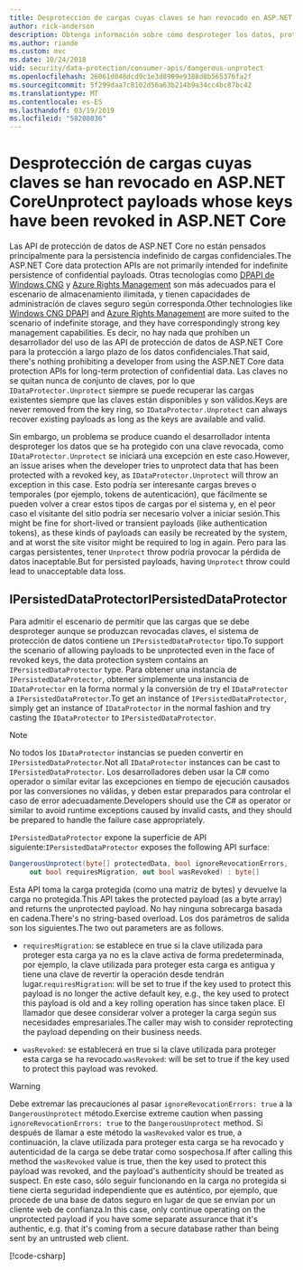 ```yaml
---
title: Desprotección de cargas cuyas claves se han revocado en ASP.NET Core
author: rick-anderson
description: Obtenga información sobre cómo desproteger los datos, protegidos con las claves que desde entonces han sido revocadas, en una aplicación ASP.NET Core.
ms.author: riande
ms.custom: mvc
ms.date: 10/24/2018
uid: security/data-protection/consumer-apis/dangerous-unprotect
ms.openlocfilehash: 26061d048dcd9c1e3d8909e9388d8b565376fa2f
ms.sourcegitcommit: 5f299daa7c8102d56a63b214b9a34cc4bc87bc42
ms.translationtype: MT
ms.contentlocale: es-ES
ms.lasthandoff: 03/19/2019
ms.locfileid: "58208036"
---
```

# <a name="unprotect-payloads-whose-keys-have-been-revoked-in-aspnet-core"></a><span data-ttu-id="4b1dc-103">Desprotección de cargas cuyas claves se han revocado en ASP.NET Core</span><span class="sxs-lookup"><span data-stu-id="4b1dc-103">Unprotect payloads whose keys have been revoked in ASP.NET Core</span></span>

<a name="data-protection-consumer-apis-dangerous-unprotect"></a>

<span data-ttu-id="4b1dc-104">Las API de protección de datos de ASP.NET Core no están pensados principalmente para la persistencia indefinido de cargas confidenciales.</span><span class="sxs-lookup"><span data-stu-id="4b1dc-104">The ASP.NET Core data protection APIs are not primarily intended for indefinite persistence of confidential payloads.</span></span> <span data-ttu-id="4b1dc-105">Otras tecnologías como [DPAPI de Windows CNG](https://msdn.microsoft.com/library/windows/desktop/hh706794%28v=vs.85%29.aspx) y [Azure Rights Management](/rights-management/) son más adecuados para el escenario de almacenamiento ilimitada, y tienen capacidades de administración de claves seguro según corresponda.</span><span class="sxs-lookup"><span data-stu-id="4b1dc-105">Other technologies like [Windows CNG DPAPI](https://msdn.microsoft.com/library/windows/desktop/hh706794%28v=vs.85%29.aspx) and [Azure Rights Management](/rights-management/) are more suited to the scenario of indefinite storage, and they have correspondingly strong key management capabilities.</span></span> <span data-ttu-id="4b1dc-106">Es decir, no hay nada que prohíben un desarrollador del uso de las API de protección de datos de ASP.NET Core para la protección a largo plazo de los datos confidenciales.</span><span class="sxs-lookup"><span data-stu-id="4b1dc-106">That said, there's nothing prohibiting a developer from using the ASP.NET Core data protection APIs for long-term protection of confidential data.</span></span> <span data-ttu-id="4b1dc-107">Las claves no se quitan nunca de conjunto de claves, por lo que `IDataProtector.Unprotect` siempre se puede recuperar las cargas existentes siempre que las claves están disponibles y son válidos.</span><span class="sxs-lookup"><span data-stu-id="4b1dc-107">Keys are never removed from the key ring, so `IDataProtector.Unprotect` can always recover existing payloads as long as the keys are available and valid.</span></span>

<span data-ttu-id="4b1dc-108">Sin embargo, un problema se produce cuando el desarrollador intenta desproteger los datos que se ha protegido con una clave revocada, como `IDataProtector.Unprotect` se iniciará una excepción en este caso.</span><span class="sxs-lookup"><span data-stu-id="4b1dc-108">However, an issue arises when the developer tries to unprotect data that has been protected with a revoked key, as `IDataProtector.Unprotect` will throw an exception in this case.</span></span> <span data-ttu-id="4b1dc-109">Esto podría ser interesante cargas breves o temporales (por ejemplo, tokens de autenticación), que fácilmente se pueden volver a crear estos tipos de cargas por el sistema y, en el peor caso el visitante del sitio podría ser necesario volver a iniciar sesión.</span><span class="sxs-lookup"><span data-stu-id="4b1dc-109">This might be fine for short-lived or transient payloads (like authentication tokens), as these kinds of payloads can easily be recreated by the system, and at worst the site visitor might be required to log in again.</span></span> <span data-ttu-id="4b1dc-110">Pero para las cargas persistentes, tener `Unprotect` throw podría provocar la pérdida de datos inaceptable.</span><span class="sxs-lookup"><span data-stu-id="4b1dc-110">But for persisted payloads, having `Unprotect` throw could lead to unacceptable data loss.</span></span>

## <a name="ipersisteddataprotector"></a><span data-ttu-id="4b1dc-111">IPersistedDataProtector</span><span class="sxs-lookup"><span data-stu-id="4b1dc-111">IPersistedDataProtector</span></span>

<span data-ttu-id="4b1dc-112">Para admitir el escenario de permitir que las cargas que se debe desproteger aunque se produzcan revocadas claves, el sistema de protección de datos contiene un `IPersistedDataProtector` tipo.</span><span class="sxs-lookup"><span data-stu-id="4b1dc-112">To support the scenario of allowing payloads to be unprotected even in the face of revoked keys, the data protection system contains an `IPersistedDataProtector` type.</span></span> <span data-ttu-id="4b1dc-113">Para obtener una instancia de `IPersistedDataProtector`, obtener simplemente una instancia de `IDataProtector` en la forma normal y la conversión de try el `IDataProtector` a `IPersistedDataProtector`.</span><span class="sxs-lookup"><span data-stu-id="4b1dc-113">To get an instance of `IPersistedDataProtector`, simply get an instance of `IDataProtector` in the normal fashion and try casting the `IDataProtector` to `IPersistedDataProtector`.</span></span>

> [!NOTE]
> <span data-ttu-id="4b1dc-114">No todos los `IDataProtector` instancias se pueden convertir en `IPersistedDataProtector`.</span><span class="sxs-lookup"><span data-stu-id="4b1dc-114">Not all `IDataProtector` instances can be cast to `IPersistedDataProtector`.</span></span> <span data-ttu-id="4b1dc-115">Los desarrolladores deben usar la C# como operador o similar evitar las excepciones en tiempo de ejecución causados por las conversiones no válidas, y deben estar preparados para controlar el caso de error adecuadamente.</span><span class="sxs-lookup"><span data-stu-id="4b1dc-115">Developers should use the C# as operator or similar to avoid runtime exceptions caused by invalid casts, and they should be prepared to handle the failure case appropriately.</span></span>

<span data-ttu-id="4b1dc-116">`IPersistedDataProtector` expone la superficie de API siguiente:</span><span class="sxs-lookup"><span data-stu-id="4b1dc-116">`IPersistedDataProtector` exposes the following API surface:</span></span>

```csharp
DangerousUnprotect(byte[] protectedData, bool ignoreRevocationErrors,
     out bool requiresMigration, out bool wasRevoked) : byte[]
```

<span data-ttu-id="4b1dc-117">Esta API toma la carga protegida (como una matriz de bytes) y devuelve la carga no protegida.</span><span class="sxs-lookup"><span data-stu-id="4b1dc-117">This API takes the protected payload (as a byte array) and returns the unprotected payload.</span></span> <span data-ttu-id="4b1dc-118">No hay ninguna sobrecarga basada en cadena.</span><span class="sxs-lookup"><span data-stu-id="4b1dc-118">There's no string-based overload.</span></span> <span data-ttu-id="4b1dc-119">Los dos parámetros de salida son los siguientes.</span><span class="sxs-lookup"><span data-stu-id="4b1dc-119">The two out parameters are as follows.</span></span>

* <span data-ttu-id="4b1dc-120">`requiresMigration`: se establece en true si la clave utilizada para proteger esta carga ya no es la clave activa de forma predeterminada, por ejemplo, la clave utilizada para proteger esta carga es antigua y tiene una clave de revertir la operación desde tendrán lugar.</span><span class="sxs-lookup"><span data-stu-id="4b1dc-120">`requiresMigration`: will be set to true if the key used to protect this payload is no longer the active default key, e.g., the key used to protect this payload is old and a key rolling operation has since taken place.</span></span> <span data-ttu-id="4b1dc-121">El llamador que desee considerar volver a proteger la carga según sus necesidades empresariales.</span><span class="sxs-lookup"><span data-stu-id="4b1dc-121">The caller may wish to consider reprotecting the payload depending on their business needs.</span></span>

* <span data-ttu-id="4b1dc-122">`wasRevoked`: se establecerá en true si la clave utilizada para proteger esta carga se ha revocado.</span><span class="sxs-lookup"><span data-stu-id="4b1dc-122">`wasRevoked`: will be set to true if the key used to protect this payload was revoked.</span></span>

>[!WARNING]
> <span data-ttu-id="4b1dc-123">Debe extremar las precauciones al pasar `ignoreRevocationErrors: true` a la `DangerousUnprotect` método.</span><span class="sxs-lookup"><span data-stu-id="4b1dc-123">Exercise extreme caution when passing `ignoreRevocationErrors: true` to the `DangerousUnprotect` method.</span></span> <span data-ttu-id="4b1dc-124">Si después de llamar a este método la `wasRevoked` valor es true, a continuación, la clave utilizada para proteger esta carga se ha revocado y autenticidad de la carga se debe tratar como sospechosa.</span><span class="sxs-lookup"><span data-stu-id="4b1dc-124">If after calling this method the `wasRevoked` value is true, then the key used to protect this payload was revoked, and the payload's authenticity should be treated as suspect.</span></span> <span data-ttu-id="4b1dc-125">En este caso, sólo seguir funcionando en la carga no protegida si tiene cierta seguridad independiente que es auténtico, por ejemplo, que procede de una base de datos seguro en lugar de que se envían por un cliente web de confianza.</span><span class="sxs-lookup"><span data-stu-id="4b1dc-125">In this case, only continue operating on the unprotected payload if you have some separate assurance that it's authentic, e.g. that it's coming from a secure database rather than being sent by an untrusted web client.</span></span>

[!code-csharp[](dangerous-unprotect/samples/dangerous-unprotect.cs)]
